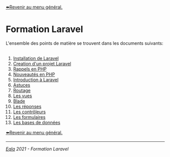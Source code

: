 [:arrow_left:Revenir au menu général.](../README.md)
<h1>Formation Laravel</h1>
L'ensemble des points de matière se trouvent dans les documents suivants:<br/><br/>

1. [Installation de Laravel](1.%20Installation.md)
2. [Creation d'un projet Laravel](2.%20Creation%20d'un%20projet%20Laravel.md)
3. [Rappels en PHP](3.%20Rappels.md)
4. [Nouveautés en PHP](4.%20Nouveautés%20PHP.md)
5. [Introduction à Laravel](5.%20Introduction%20à%20Laravel.md)
6. [Astuces](6.%20Astuces.md)
7. [Routage](7.%20Routage.md)
8. [Les vues](8.%20Les%20vues.md)
9. [Blade](9.%20Blade.md)
10. [Les réponses](10.%20Reponses.md)
11. [Les contrôleurs](11.%20Les%20contrôleurs.md)
12. [Les formulaires](12.%20Les%20formulaires.md)
13. [Les bases de données](13.%20Les%20base%20de%20données.md)
<!-- 14. [Les sessions](13.%20Les%20sessions.md) -->

[:arrow_left:Revenir au menu général.](../README.md)

--- 
_[Eqla](http://www.eqla.be) 2021 - Formation Laravel_